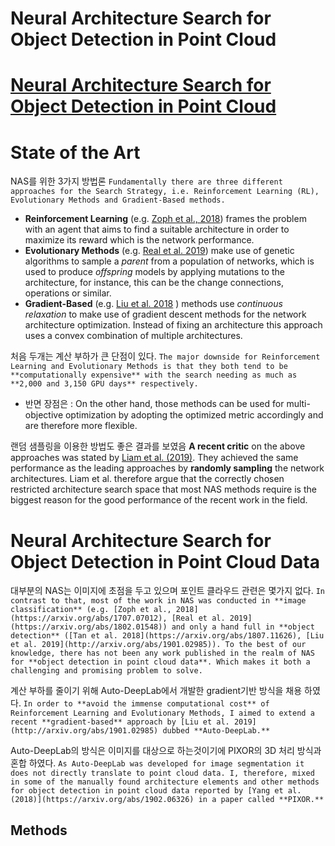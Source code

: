 # Neural Architecture Search for Object Detection in Point Cloud


# [Neural Architecture Search for Object Detection in Point Cloud](https://medium.com/seoul-robotics/neural-architecture-search-for-object-detection-in-point-cloud-f2d57a5953d5)


# State of the Art

NAS를 위한 3가지 방법론 `Fundamentally there are three different approaches for the Search Strategy, i.e. Reinforcement Learning (RL), Evolutionary Methods and Gradient-Based methods.`

- **Reinforcement Learning** (e.g. [Zoph et al., 2018](https://arxiv.org/abs/1707.07012)) frames the problem with an agent that aims to find a suitable architecture in order to maximize its reward which is the network performance.
- **Evolutionary Methods** (e.g. [Real et al. 2019](https://arxiv.org/abs/1802.01548)) make use of genetic algorithms to sample a _parent_ from a population of networks, which is used to produce _offspring_ models by applying mutations to the architecture, for instance, this can be the change connections, operations or similar.
- **Gradient-Based** (e.g. [Liu et al. 2018](http://arxiv.org/abs/1806.09055) ) methods use _continuous relaxation_ to make use of gradient descent methods for the network architecture optimization. Instead of fixing an architecture this approach uses a convex combination of multiple architectures.

처음 두개는 계산 부하가 큰 단점이 있다. `The major downside for Reinforcement Learning and Evolutionary Methods is that they both tend to be **computationally expensive** with the search needing as much as **2,000 and 3,150 GPU days** respectively.`
- 반면 장점은 :  On the other hand, those methods can be used for multi-objective optimization by adopting the optimized metric accordingly and are therefore more flexible.


랜덤 샘플링을 이용한 방법도 좋은 결과를 보였음  **A recent critic** on the above approaches was stated by [Liam et al. (2019)](https://arxiv.org/abs/1902.07638). They achieved the same performance as the leading approaches by **randomly sampling** the network architectures. Liam et al. therefore argue that the correctly chosen restricted architecture search space that most NAS methods require is the biggest reason for the good performance of the recent work in the field.

# Neural Architecture Search for Object Detection in Point Cloud Data


대부분의  NAS는 이미지에 초점을 두고 있으며 포인트 클라우드 관련은 몇가지 없다. `In contrast to that, most of the work in NAS was conducted in **image classification** (e.g. [Zoph et al., 2018](https://arxiv.org/abs/1707.07012), [Real et al. 2019](https://arxiv.org/abs/1802.01548)) and only a hand full in **object detection** ([Tan et al. 2018](https://arxiv.org/abs/1807.11626), [Liu et al. 2019](http://arxiv.org/abs/1901.02985)). To the best of our knowledge, there has not been any work published in the realm of NAS for **object detection in point cloud data**. Which makes it both a challenging and promising problem to solve.`


계산 부하를 줄이기 위해 Auto-DeepLab에서 개발한 gradient기반 방식을 채용 하였다. `In order to **avoid the immense computational cost** of Reinforcement Learning and Evolutionary Methods, I aimed to extend a recent **gradient-based** approach by [Liu et al. 2019](http://arxiv.org/abs/1901.02985) dubbed **Auto-DeepLab.**`

Auto-DeepLab의 방식은 이미지를 대상으로 하는것이기에 PIXOR의 3D 처리 방식과 혼합 하였다. `As Auto-DeepLab was developed for image segmentation it does not directly translate to point cloud data. I, therefore, mixed in some of the manually found architecture elements and other methods for object detection in point cloud data reported by [Yang et al. (2018)](https://arxiv.org/abs/1902.06326) in a paper called **PIXOR.**`

## Methods
